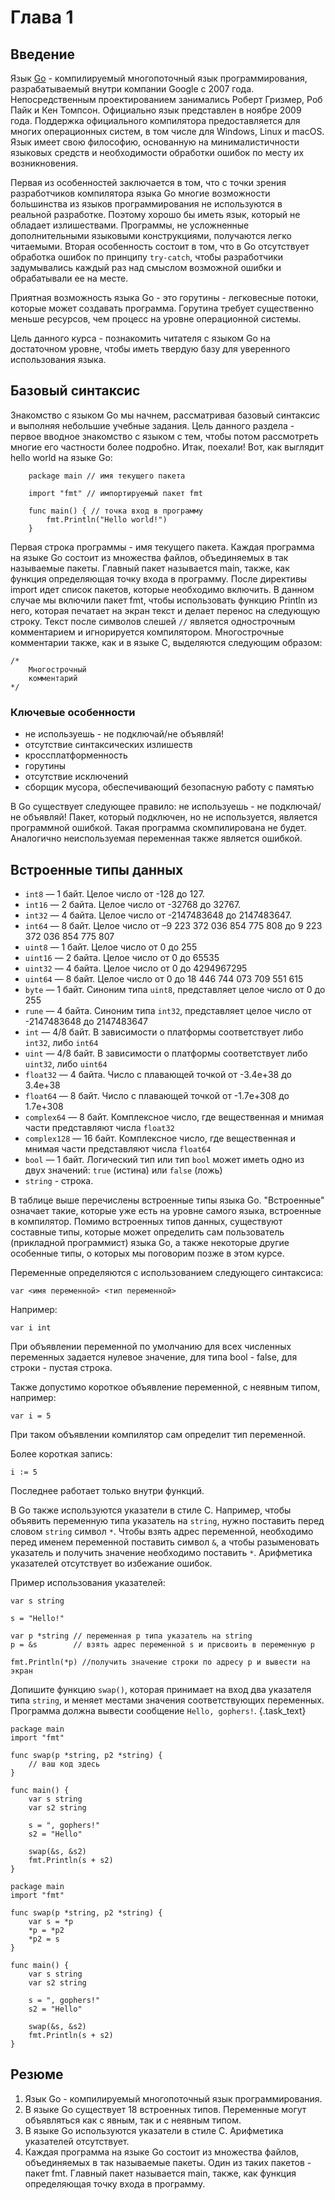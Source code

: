 # Глава 1
## Введение 
Язык [Go](https://ru.wikipedia.org/wiki/Go) - компилируемый многопоточный язык программирования, разрабатываемый внутри компании Google с 2007 года. Непосредственным проектированием занимались Роберт Гризмер, Роб Пайк и Кен Томпсон. Официально язык представлен в ноябре 2009 года. Поддержка официального компилятора предоставляется для многих операционных систем, в том числе для Windows, Linux и macOS. Язык имеет свою философию, основанную на минималистичности языковых средств и необходимости обработки ошибок по месту их возникновения. 

Первая из особенностей заключается в том, что с точки зрения разработчиков компилятора языка Go многие возможности большинства из языков программирования не используются в реальной разработке. Поэтому хорошо бы иметь язык, который не обладает излишествами. Программы, не усложненные дополнительными языковыми конструкциями, получаются легко читаемыми. 
Вторая особенность состоит в том, что в Go отсутствует обработка ошибок по принципу `try-catch`, чтобы разработчики задумывались каждый раз над смыслом возможной ошибки и обрабатывали ее на месте. 

Приятная возможность языка Go -  это горутины - легковесные потоки, которые может создавать программа. Горутина требует существенно меньше ресурсов, чем процесс на уровне операционной системы.

Цель данного курса - познакомить читателя с языком Go на достаточном уровне, чтобы иметь твердую базу для уверенного использования языка.


## Базовый синтаксис 

Знакомство с языком Go мы начнем, рассматривая базовый синтаксис и выполняя небольшие учебные задания. Цель данного раздела - первое вводное знакомство с языком с тем, чтобы потом рассмотреть многие его частности более подробно. Итак, поехали! Вот, как выглядит hello world на языке Go: 
```golang
    package main // имя текущего пакета 

    import "fmt" // импортируемый пакет fmt 

    func main() { // точка вход в программу 
        fmt.Println("Hello world!") 
    }
```

Первая строка программы - имя текущего пакета. Каждая программа на языке Go состоит из множества файлов, объединяемых в так называемые пакеты. Главный пакет называется main, также, как функция определяющая точку входа в программу. После директивы import идет список пакетов, которые необходимо включить. В данном случае мы включили пакет fmt, чтобы использовать функцию Println из него, которая печатает на экран текст и делает перенос на следующую строку. Текст после символов слешей `//` является однострочным комментарием и игнорируется компилятором. Многострочные комментарии также, как и в языке C, выделяются следующим образом: 
```golang 
/*
    Многострочный
    комментарий
*/
```


### Ключевые особенности

- не используешь - не подключай/не объявляй!
- отсутствие синтаксических излишеств
- кроссплатформенность
- горутины
- отсутствие исключений
- сборщик мусора, обеспечивающий безопасную работу с памятью

В Go существует следующее правило: не используешь - не подключай/не объявляй! Пакет, который подключен, но не используется, является программной ошибкой. Такая программа скомпилирована не будет. Аналогично неиспользуемая переменная также является ошибкой. 


## Встроенные типы данных
- `int8` —  1 байт. Целое число от -128 до 127.
- `int16` — 2 байта. Целое число от -32768 до 32767.
- `int32` — 4 байта. Целое число от -2147483648 до 2147483647.
- `int64` — 8 байт. Целое число от –9 223 372 036 854 775 808 до 9 223 372 036 854 775 807
- `uint8` — 1 байт. Целое число от 0 до 255
- `uint16` — 2 байта. Целое число от 0 до 65535
- `uint32` — 4 байта. Целое число от 0 до 4294967295
- `uint64` — 8 байт. Целое число от 0 до 18 446 744 073 709 551 615
- `byte` — 1 байт. Синоним типа `uint8`, представляет целое число от 0 до 255
- `rune` — 4 байта. Синоним типа `int32`, представляет целое число от -2147483648 до 2147483647
- `int` —  4/8 байт. В зависимости о платформы соответствует либо `int32`, либо `int64`
- `uint` — 4/8 байт. В зависимости о платформы соответствует либо `uint32`, либо `uint64`
- `float32` — 4 байта. Число с плавающей точкой от -3.4e+38 до 3.4e+38
- `float64` — 8 байт. Число с плавающей точкой от -1.7e+308 до 1.7e+308
- `complex64` — 8 байт. Комплексное число, где вещественная и мнимая части представляют числа `float32`
- `complex128` — 16 байт. Комплексное число, где вещественная и мнимая части представляют числа `float64`
- `bool` — 1 байт. Логический тип или тип `bool` может иметь одно из двух значений: `true` (истина) или `false` (ложь)
- `string` - строка.

В таблице выше перечислены встроенные типы языка Go. "Встроенные" означает такие, которые уже есть на уровне самого языка, встроенные в компилятор. Помимо встроенных типов данных, существуют составные типы, которые может определить сам пользователь (прикладной программист) языка Go, а также некоторые другие особенные типы, о которых мы поговорим позже в этом курсе.


Переменные определяются с использованием следующего синтаксиса: 
```
var <имя переменной> <тип переменной>
```

Например: 
```golang    
var i int
```

При объявлении переменной по умолчанию для всех численных переменных задается нулевое значение, для типа bool - false, для строки - пустая строка.

Также допустимо короткое объявление переменной, с неявным типом, например: 
```golang    
var i = 5
```
При таком объявлении компилятор сам определит тип переменной.

Более короткая запись:
```golang 
i := 5
```

Последнее работает только внутри функций.


В Go также используются указатели в стиле C. Например, чтобы объявить переменную типа указатель на `string`, нужно поставить перед словом `string` символ `*`. Чтобы взять адрес переменной, необходимо перед именем переменной поставить символ `&`, а чтобы разыменовать указатель и получить значение необходимо поставить `*`. Арифметика указателей отсутствует во избежание ошибок.

Пример использования указателей: 
```golang 
var s string

s = "Hello!"

var p *string // переменная p типа указатель на string 
p = &s        // взять адрес переменной s и присвоить в переменную p

fmt.Println(*p) //получить значение строки по адресу p и вывести на экран 
```


Допишите функцию `swap()`, которая принимает на вход два указателя типа `string`, и меняет местами значения соответствующих переменных. Программа должна вывести сообщение `Hello, gophers!`. {.task_text}

```golang {.task_source #golang_chapter_0010_task_0010}
package main
import "fmt"

func swap(p *string, p2 *string) {
	// ваш код здесь 
}

func main() {
	var s string
	var s2 string

	s = ", gophers!"
	s2 = "Hello"

	swap(&s, &s2)
	fmt.Println(s + s2)
}
```  
``` {.task_hint}
package main
import "fmt"

func swap(p *string, p2 *string) {
	var s = *p
	*p = *p2
	*p2 = s
}

func main() {
	var s string
	var s2 string

	s = ", gophers!"
	s2 = "Hello"

	swap(&s, &s2)
	fmt.Println(s + s2)
}
```


##  Резюме
1. Язык Go - компилируемый многопоточный язык программирования. 
2. В языке Go существует 18 встроенных типов. Переменные могут объявляться как с явным, так и с неявным типом. 
3. В языке Go используются указатели в стиле C. Арифметика указателей отсутствует.
4. Каждая программа на языке Go состоит из множества файлов, объединяемых в так называемые пакеты. Один из таких пакетов - пакет fmt. Главный пакет называется main, также, как функция определяющая точку входа в программу.
